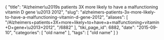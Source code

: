 {
    "title": "Alzheimer\u2019s patients 3X more likely to have a malfunctioning vitamin D gene \u2013 2012",
    "slug": "alzheimers-patients-3x-more-likely-to-have-a-malfunctioning-vitamin-d-gene-2012",
    "aliases": [
        "/Alzheimers+patients+3X+more+likely+to+have+a+malfunctioning+vitamin+D+gene+\u2013+2012",
        "/6882"
    ],
    "tiki_page_id": 6882,
    "date": "2015-09-10",
    "categories": [
        "old name"
    ],
    "tags": [
        "old name"
    ]
}